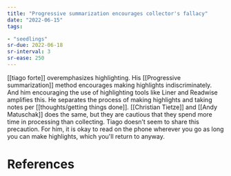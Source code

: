 ```yaml
---
title: "Progressive summarization encourages collector's fallacy"
date: "2022-06-15"
tags:

- "seedlings"
sr-due: 2022-06-18
sr-interval: 3
sr-ease: 250
---
```


[[tiago forte]] overemphasizes highlighting. His [[Progressive summarization]] method encourages making highlights indiscriminately. And him encouraging the use of highlighting tools like Liner and Readwise amplifies this. He separates the process of making highlights and taking notes per [[thoughts/getting things done]]. [[Christian Tietze]] and [[Andy Matuschak]] does the same, but they are cautious that they spend more time in processing than collecting. Tiago doesn’t seem to share this precaution. For him, it is okay to read on the phone wherever you go as long you can make highlights, which you'll return to anyway.

# References
